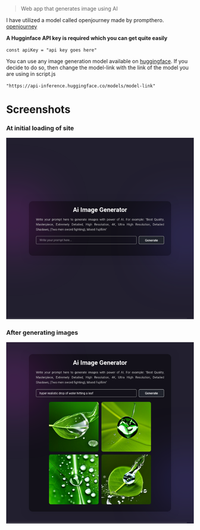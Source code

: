 > Web app that generates image using AI

I have utilized a model called openjourney made by prompthero. [openjourney](https://huggingface.co/prompthero/openjourney)

**A Hugginface API key is required which you can get quite easily** 


`const apiKey = "api key goes here"`

You can use any image generation model available on [huggingface](https://huggingface.co/). If you decide to do so, then change the model-link with the link of the model you are using in script.js


`"https://api-inference.huggingface.co/models/model-link"`

# Screenshots

### At initial loading of site
![Screenshot of site on initial load](screenshots/screenshot-1.png)


### After generating images
![Screenshot of site after generating images](screenshots/screenshot-2.png)